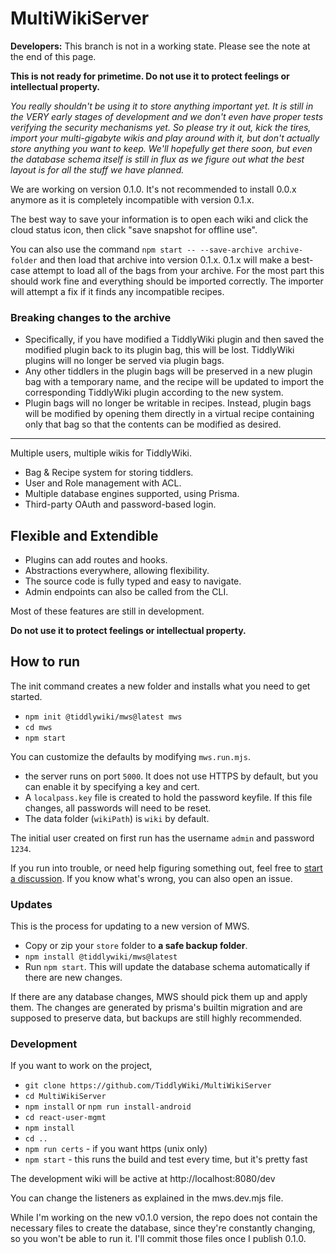 # MultiWikiServer

**Developers:** This branch is not in a working state. Please see the note at the end of this page.

**This is not ready for primetime. Do not use it to protect feelings or intellectual property.**

*You really shouldn't be using it to store anything important yet. It is still in the VERY early stages of development and we don't even have proper tests verifying the security mechanisms yet. So please try it out, kick the tires, import your multi-gigabyte wikis and play around with it, but don't actually store anything you want to keep. We'll hopefully get there soon, but even the database schema itself is still in flux as we figure out what the best layout is for all the stuff we have planned.*

We are working on version 0.1.0. It's not recommended to install 0.0.x anymore as it is completely incompatible with version 0.1.x. 

The best way to save your information is to open each wiki and click the cloud status icon, then click "save snapshot for offline use". 

You can also use the command `npm start -- --save-archive archive-folder` and then load that archive into version 0.1.x. 0.1.x will make a best-case attempt to load all of the bags from your archive. For the most part this should work fine and everything should be imported correctly. The importer will attempt a fix if it finds any incompatible recipes. 

### Breaking changes to the archive

- Specifically, if you have modified a TiddlyWiki plugin and then saved the modified plugin back to its plugin bag, this will be lost. TiddlyWiki plugins will no longer be served via plugin bags. 
- Any other tiddlers in the plugin bags will be preserved in a new plugin bag with a temporary name, and the recipe will be updated to import the corresponding TiddlyWiki plugin according to the new system. 
- Plugin bags will no longer be writable in recipes. Instead, plugin bags will be modified by opening them directly in a virtual recipe containing only that bag so that the contents can be modified as desired. 

-----

Multiple users, multiple wikis for TiddlyWiki.

- Bag & Recipe system for storing tiddlers.
- User and Role management with ACL.
- Multiple database engines supported, using Prisma.
- Third-party OAuth and password-based login.

## Flexible and Extendible 

- Plugins can add routes and hooks.
- Abstractions everywhere, allowing flexibility.
- The source code is fully typed and easy to navigate.
- Admin endpoints can also be called from the CLI.

Most of these features are still in development. 

**Do not use it to protect feelings or intellectual property.**

## How to run

The init command creates a new folder and installs what you need to get started. 

- `npm init @tiddlywiki/mws@latest mws`
- `cd mws`
- `npm start`

You can customize the defaults by modifying `mws.run.mjs`.

- the server runs on port `5000`. It does not use HTTPS by default, but you can enable it by specifying a key and cert. 
- A `localpass.key` file is created to hold the password keyfile. If this file changes, all passwords will need to be reset. 
- The data folder (`wikiPath`) is `wiki` by default.

The initial user created on first run has the username `admin` and password `1234`.

If you run into trouble, or need help figuring something out, feel free to [start a discussion](https://github.com/TiddlyWiki/MultiWikiServer/discussions). If you know what's wrong, you can also open an issue.


### Updates

This is the process for updating to a new version of MWS.

- Copy or zip your `store` folder to **a safe backup folder**.
- `npm install @tiddlywiki/mws@latest`
- Run `npm start`. This will update the database schema automatically if there are new changes.

If there are any database changes, MWS should pick them up and apply them. The changes are generated by prisma's builtin migration and are supposed to preserve data, but backups are still highly recommended.

### Development



If you want to work on the project, 

- `git clone https://github.com/TiddlyWiki/MultiWikiServer`
- `cd MultiWikiServer`
- `npm install` or `npm run install-android`
- `cd react-user-mgmt`
- `npm install`
- `cd ..`
- `npm run certs` - if you want https (unix only)
- `npm start` - this runs the build and test every time, but it's pretty fast

The development wiki will be active at http://localhost:8080/dev

You can change the listeners as explained in the mws.dev.mjs file.

While I'm working on the new v0.1.0 version, the repo does not contain the necessary files to create the database, since they're constantly changing, so you won't be able to run it. I'll commit those files once I publish 0.1.0.
